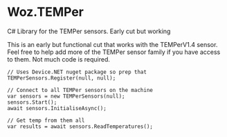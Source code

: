 # Woz.TEMPer

C# Library for the TEMPer sensors. Early cut but working

This is an early but functional cut that works with the TEMPerV1.4 sensor. Feel free to help add more of the TEMPer sensor family if you have access to them. Not much code is required.

```
// Uses Device.NET nuget package so prep that
TEMPerSensors.Register(null, null);

// Connect to all TEMPer sensors on the machine
var sensors = new TEMPerSensors(null);
sensors.Start();
await sensors.InitialiseAsync();

// Get temp from them all
var results = await sensors.ReadTemperatures();
```
